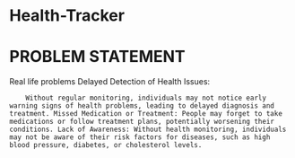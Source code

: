 # Health-Tracker
# PROBLEM STATEMENT
Real life problems Delayed Detection of Health Issues: 

        Without regular monitoring, individuals may not notice early warning signs of health problems, leading to delayed diagnosis and treatment. Missed Medication or Treatment: People may forget to take medications or follow treatment plans, potentially worsening their conditions. Lack of Awareness: Without health monitoring, individuals may not be aware of their risk factors for diseases, such as high blood pressure, diabetes, or cholesterol levels.



